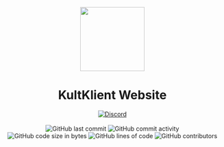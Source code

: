 <div align="center">
	<img src="https://kultklient.github.io/resources/images/icons/icon.png" width="150" height="150">
</div>

<h1 align="center">
	KultKlient Website
</h1>

<div align="center">
    <a href="https://kultklient.github.io/Discord"><img src="https://img.shields.io/discord/823286525402939402?logo=discord" alt="Discord"/></a>
    <br><br>
    <img src="https://img.shields.io/github/last-commit/KultKlient/Website" alt="GitHub last commit"/>
    <img src="https://img.shields.io/github/commit-activity/w/KultKlient/Website" alt="GitHub commit activity"/>
    <br>
    <img src="https://img.shields.io/github/languages/code-size/KultKlient/Website" alt="GitHub code size in bytes"/>
    <img src="https://tokei.rs/b1/github/KultKlient/Website" alt="GitHub lines of code"/>
    <img src="https://img.shields.io/github/contributors/KultKlient/Website" alt="GitHub contributors"/>
</div>
